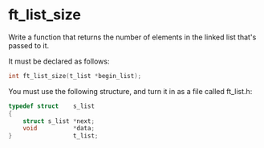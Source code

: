 # ft_list_size

Write a function that returns the number of elements in the linked list that's
passed to it.

It must be declared as follows:
``` c
int	ft_list_size(t_list *begin_list);
```
You must use the following structure, and turn it in as a file called
ft_list.h:
``` c
typedef struct    s_list
{
    struct s_list *next;
    void          *data;
}                 t_list;
```